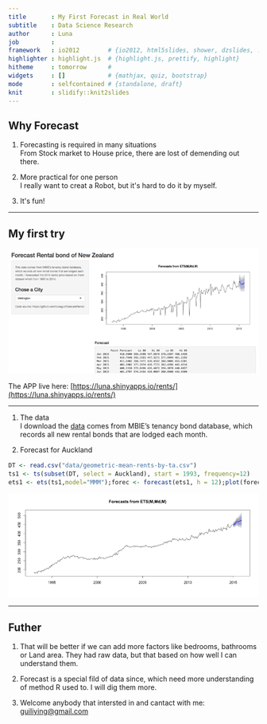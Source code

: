 ```yaml
---
title       : My First Forecast in Real World
subtitle    : Data Science Research
author      : Luna
job         : 
framework   : io2012        # {io2012, html5slides, shower, dzslides, ...}
highlighter : highlight.js  # {highlight.js, prettify, highlight}
hitheme     : tomorrow      # 
widgets     : []            # {mathjax, quiz, bootstrap}
mode        : selfcontained # {standalone, draft}
knit        : slidify::knit2slides
---
```


## Why Forecast

1. Forecasting is required in many situations  
   From Stock market to House price, there are lost of demending out there.  
2. More practical for one person  
   I really want to creat a Robot, but it's hard to do it by myself.  
     
3. It's fun!  

--- 

## My first try
![alt text][111]

[111]: figure/screenshot.png "Title"

The APP live here: [https://luna.shinyapps.io/rents/](https://luna.shinyapps.io/rents/)

---
1. The data  
  I download the [data](http://www.dbh.govt.nz/nz-housing-and-construction-quarterly-open-data) comes from MBIE’s tenancy bond database, which records all new rental bonds that are lodged each month.  
  
2. Forecast for Auckland  


```r
DT <- read.csv("data/geometric-mean-rents-by-ta.csv")
ts1 <- ts(subset(DT, select = Auckland), start = 1993, frequency=12)
ets1 <- ets(ts1,model="MMM");forec <- forecast(ets1, h = 12);plot(forec)
```

![plot of chunk unnamed-chunk-2](figure/unnamed-chunk-2.png) 

---
## Futher

1. That will be better if we can add more factors like bedrooms, bathrooms or Land area. They had raw data, but that based on how well I can understand them.

2. Forecast is a special fild of data since, which need more understanding of method R used to. I will dig them more.

3. Welcome anybody that intersted in and cantact with me: guiliying@gmail.com

  






